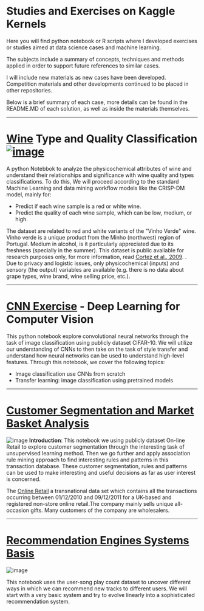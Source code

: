 # Studies and Exercises on Kaggle Kernels
Here you will find python notebook or R scripts where I developed exercises or studies aimed at data science cases and machine learning.

The subjects include a summary of concepts, techniques and methods applied in order to support future references to similar cases.

I will include new materials as new cases have been developed. Competition materials and other developments continued to be placed in other repositories.

Below is a brief summary of each case, more details can be found in the README.MD of each solution, as well as inside the materials themselves.

---

# [Wine](https://github.com/mgmarques/Studies-on-Kaggle/tree/master/Wines) Type and Quality Classification   [![image](http://www.vinhoverde.pt/templates/images/logoen.PNG)](http://www.vinhoverde.pt/en/)

A python Notebbok to analyze the physicochemical attributes of wine and understand their relationships and significance with wine quality and types classifications. To do this, We will proceed according to the standard Machine Learning and data mining workflow models like the CRISP-DM model, mainly for:
- Predict if each wine sample is a red or white wine.
- Predict the quality of each wine sample, which can be low, medium, or high.

The dataset are related to red and white variants of the "Vinho Verde" wine. Vinho verde is a unique product from the Minho (northwest) region of Portugal. Medium in alcohol, is it particularly appreciated due to its freshness (specially in the summer). This dataset is public available for research purposes only, for more information, read [Cortez et al., 2009](http://www3.dsi.uminho.pt/pcortez/wine5.pdf). . Due to privacy and logistic issues, only physicochemical (inputs) and sensory (the output) variables are available (e.g. there is no data about grape types, wine brand, wine selling price, etc.). 

---

# [CNN Exercise](https://github.com/mgmarques/Studies-on-Kaggle/tree/master/CNN) - Deep Learning for Computer Vision

This python notebook explore convolutional neural networks through the task of image classification using publicly dataset CIFAR-10. We will utilize our understanding of CNNs to then take on the task of style transfer and understand how neural networks can be used to understand high-level features. Through this notebook, we cover the following topics:

- Image classification use CNNs from scratch
- Transfer learning: image classification using pretrained models

---

# [Customer Segmentation and Market Basket Analysis](https://github.com/mgmarques/Studies-on-Kaggle/tree/master/CS_MBA)
![image](http://denary.wpengine.com/wp-content/uploads/2014/07/picture_market_segmentation-10-4-13-resized-600.png)
__Introduction__:
This notebook we using publicly dataset On-line Retail to explore customer segmentation through the interesting task  of unsupervised learning method. Then we go further and apply association rule mining approach to find interesting rules and patterns in this transaction database. These customer segmentation, rules and patterns can be used to make interesting and useful decisions as far as user interest is concerned. 

The [Online Retail](https://archive.ics.uci.edu/ml/datasets/Online+Retail#) a transnational data set which contains all the transactions occurring between 01/12/2010 and 09/12/2011 for a UK-based and registered non-store online retail.The company mainly sells unique all-occasion gifts. Many customers of the company are wholesalers.

---

# [Recommendation Engines Systems Basis](https://github.com/mgmarques/Studies-on-Kaggle/tree/master/million-song-recommendation-engines)
![image](http://www.btobet.com/wp-content/uploads/2017/01/omni-img.jpg)

This notebook uses the user-song play count dataset to uncover different ways in which we can recommend new tracks to different users. We will start with a very basic system and try to evolve linearly into a sophisticated recommendation system. 
